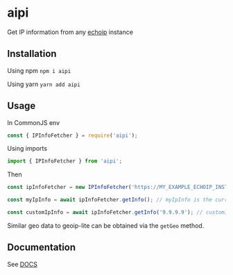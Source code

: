 # aipi

Get IP information from any [echoip](https://github.com/mpolden/echoip) instance

## Installation

Using npm `npm i aipi`

Using yarn `yarn add aipi`

## Usage

In CommonJS env

```javascript
const { IPInfoFetcher } = require('aipi');
```

Using imports

```javascript
import { IPInfoFetcher } from 'aipi';
```

Then

```javascript
const ipInfoFetcher = new IPInfoFetcher('https://MY_EXAMPLE_ECHOIP_INSTANCE/json'); // If not provided, it uses ifconfig.co by default

const myIpInfo = await ipInfoFetcher.getInfo(); // myIpInfo is the current IP's info

const customIpInfo = await ipInfoFetcher.getInfo('9.9.9.9'); // customIpInfo is '9.9.9.9' info
```

Similar geo data to geoip-lite can be obtained via the `getGeo` method.

## Documentation

See [DOCS](./docs/modules.md)
